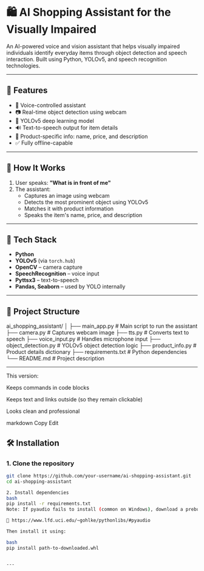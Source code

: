 # 🛍️ AI Shopping Assistant for the Visually Impaired
An AI-powered voice and vision assistant that helps visually impaired individuals identify everyday items through object detection and speech interaction. Built using Python, YOLOv5, and speech recognition technologies.

---
## 🚀 Features
- 🎤 Voice-controlled assistant
- 📷 Real-time object detection using webcam
- 🧠 YOLOv5 deep learning model
- 🔊 Text-to-speech output for item details
- 🛒 Product-specific info: name, price, and description
- ✅ Fully offline-capable

---
## 📸 How It Works
1. User speaks: **"What is in front of me"**
2. The assistant:
   - Captures an image using webcam
   - Detects the most prominent object using YOLOv5
   - Matches it with product information
   - Speaks the item's name, price, and description

---
## 🧠 Tech Stack
- **Python**
- **YOLOv5** (via `torch.hub`)
- **OpenCV** – camera capture
- **SpeechRecognition** – voice input
- **Pyttsx3** – text-to-speech
- **Pandas, Seaborn** – used by YOLO internally

---
## 📂 Project Structure
ai_shopping_assistant/
│
├── main_app.py # Main script to run the assistant
├── camera.py # Captures webcam image
├── tts.py # Converts text to speech
├── voice_input.py # Handles microphone input
├── object_detection.py # YOLOv5 object detection logic
├── product_info.py # Product details dictionary
├── requirements.txt # Python dependencies
└── README.md # Project description

---

This version:

Keeps commands in code blocks

Keeps text and links outside (so they remain clickable)

Looks clean and professional

markdown
Copy
Edit
## 🛠️ Installation

### 1. Clone the repository

```bash
git clone https://github.com/your-username/ai-shopping-assistant.git
cd ai-shopping-assistant

2. Install dependencies
bash
pip install -r requirements.txt
Note: If pyaudio fails to install (common on Windows), download a prebuilt .whl file from the link below and install it manually:

🔗 https://www.lfd.uci.edu/~gohlke/pythonlibs/#pyaudio

Then install it using:

bash
pip install path-to-downloaded.whl


---








